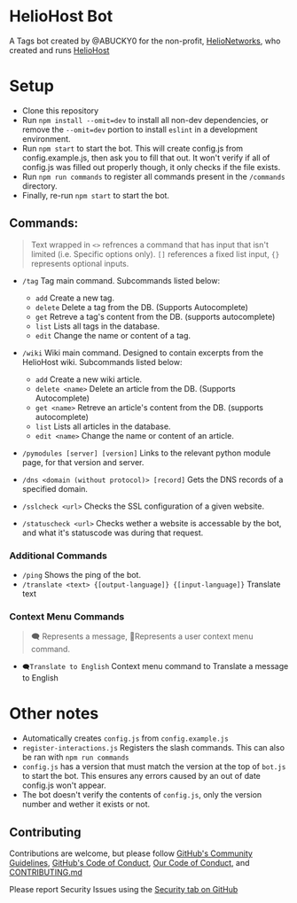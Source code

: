 # HelioHost Bot

A Tags bot created by @ABUCKY0 for the non-profit, [HelioNetworks](https://github.com/helionetworks), who created and runs [HelioHost](https://heliohost.org)

# Setup

- Clone this repository
- Run `npm install --omit=dev` to install all non-dev dependencies, or remove the `--omit=dev` portion to install `eslint` in a development environment.
- Run `npm start` to start the bot. This will create config.js from config.example.js, then ask you to fill that out. It won't verify if all of config.js was filled out properly though, it only checks if the file exists.
- Run `npm run commands` to register all commands present in the `/commands` directory.
- Finally, re-run `npm start` to start the bot.


## Commands:
> Text wrapped in `<>` refrences a command that has input that isn't limited (i.e. Specific options only). `[]` references a fixed list input, `{}` represents optional inputs.
- `/tag` Tag main command. Subcommands listed below:
  - `add` Create a new tag. 
  - `delete` Delete a tag from the DB. (Supports Autocomplete)
  - `get` Retreve a tag's content from the DB. (supports autocomplete)
  - `list` Lists all tags in the database.
  - `edit` Change the name or content of a tag.

- `/wiki` Wiki main command. Designed to contain excerpts from the HelioHost wiki. Subcommands listed below:
  - `add` Create a new wiki article. 
  - `delete <name>` Delete an article from the DB. (Supports Autocomplete)
  - `get <name>` Retreve an article's content from the DB. (supports autocomplete)
  - `list` Lists all articles in the database.
  - `edit <name>` Change the name or content of an article.

- `/pymodules [server] [version]` Links to the relevant python module page, for that version and server. 
- `/dns <domain (without protocol)> [record]` Gets the DNS records of a specified domain.
- `/sslcheck <url>` Checks the SSL configuration of a given website.
- `/statuscheck <url>` Checks wether a website is accessable by the bot, and what it's statuscode was during that request.
### Additional Commands
- `/ping` Shows the ping of the bot.
- `/translate <text> {[output-language]} {[input-language]}` Translate text
### Context Menu Commands
> 🗨️ Represents a message, 🧍Represents a user context menu command.
- `🗨️Translate to English` Context menu command to Translate a message to English


# Other notes
- Automatically creates `config.js` from `config.example.js`
- `register-interactions.js` Registers the slash commands. This can also be ran with `npm run commands`
- `config.js` has a version that must match the version at the top of `bot.js` to start the bot. This ensures any errors caused by an out of date config.js won't appear.
- The bot doesn't verify the contents of `config.js`, only the version number and wether it exists or not. 

## Contributing
Contributions are welcome, but please follow [GitHub's Community Guidelines](https://docs.github.com/en/site-policy/github-terms/github-community-guidelines), [GitHub's Code of Conduct](https://docs.github.com/en/site-policy/github-terms/github-community-code-of-conduct), [Our Code of Conduct](CODE-OF-CONDUCT.md), and [CONTRIBUTING.md](CONTRIBUTING.md)

Please report Security Issues using the [Security tab on GitHub](https://github.com/ABUCKY0/HelioHost-Tags-Bot/security)